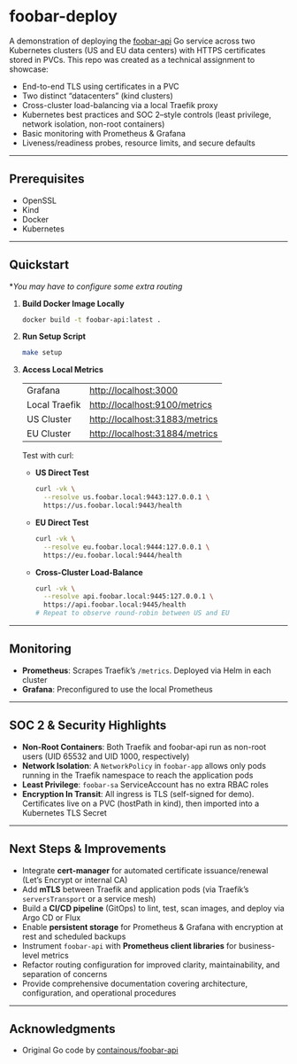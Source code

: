 # foobar-deploy

A demonstration of deploying the [foobar-api](https://github.com/containous/foobar-api) Go service across two Kubernetes clusters (US and EU data centers) with HTTPS certificates stored in PVCs. This repo was created as a technical assignment to showcase:

- End-to-end TLS using certificates in a PVC
- Two distinct “datacenters” (kind clusters)
- Cross-cluster load-balancing via a local Traefik proxy
- Kubernetes best practices and SOC 2–style controls (least privilege, network isolation, non-root containers)
- Basic monitoring with Prometheus & Grafana
- Liveness/readiness probes, resource limits, and secure defaults

---

## Prerequisites

- OpenSSL
- Kind
- Docker
- Kubernetes

---

## Quickstart

\*_You may have to configure some extra routing_

1. **Build Docker Image Locally**

   ```bash
   docker build -t foobar-api:latest .
   ```

2. **Run Setup Script**

   ```bash
   make setup
   ```

3. **Access Local Metrics**

   |               |                                                                  |
   | ------------- | ---------------------------------------------------------------- |
   | Grafana       | [http://localhost:3000](http://localhost:3000)                   |
   | Local Traefik | [http://localhost:9100/metrics](http://localhost:9100/metrics)   |
   | US Cluster    | [http://localhost:31883/metrics](http://localhost:31883/metrics) |
   | EU Cluster    | [http://localhost:31884/metrics](http://localhost:31884/metrics) |

   Test with curl:

   - **US Direct Test**

     ```bash
     curl -vk \
       --resolve us.foobar.local:9443:127.0.0.1 \
       https://us.foobar.local:9443/health
     ```

   - **EU Direct Test**

     ```bash
     curl -vk \
       --resolve eu.foobar.local:9444:127.0.0.1 \
       https://eu.foobar.local:9444/health
     ```

   - **Cross-Cluster Load-Balance**

     ```bash
     curl -vk \
       --resolve api.foobar.local:9445:127.0.0.1 \
       https://api.foobar.local:9445/health
     # Repeat to observe round-robin between US and EU
     ```

---

## Monitoring

- **Prometheus**: Scrapes Traefik’s `/metrics`. Deployed via Helm in each cluster
- **Grafana**: Preconfigured to use the local Prometheus

---

## SOC 2 & Security Highlights

- **Non-Root Containers**: Both Traefik and foobar-api run as non-root users (UID 65532 and UID 1000, respectively)
- **Network Isolation**: A `NetworkPolicy` in `foobar-app` allows only pods running in the Traefik namespace to reach the application pods
- **Least Privilege**: `foobar-sa` ServiceAccount has no extra RBAC roles
- **Encryption In Transit**: All ingress is TLS (self-signed for demo). Certificates live on a PVC (hostPath in kind), then imported into a Kubernetes TLS Secret

---

## Next Steps & Improvements

- Integrate **cert-manager** for automated certificate issuance/renewal (Let’s Encrypt or internal CA)
- Add **mTLS** between Traefik and application pods (via Traefik’s `serversTransport` or a service mesh)
- Build a **CI/CD pipeline** (GitOps) to lint, test, scan images, and deploy via Argo CD or Flux
- Enable **persistent storage** for Prometheus & Grafana with encryption at rest and scheduled backups
- Instrument `foobar-api` with **Prometheus client libraries** for business-level metrics
- Refactor routing configuration for improved clarity, maintainability, and separation of concerns
- Provide comprehensive documentation covering architecture, configuration, and operational procedures

---

## Acknowledgments

- Original Go code by [containous/foobar-api](https://github.com/containous/foobar-api)
